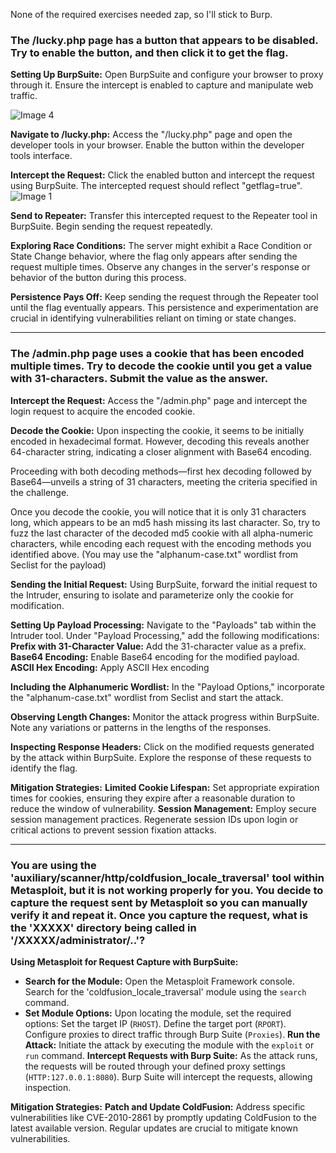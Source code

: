 None of the required exercises needed zap, so I'll stick to Burp.

### The /lucky.php page has a button that appears to be disabled. Try to enable the button, and then click it to get the flag.

**Setting Up BurpSuite:**
Open BurpSuite and configure your browser to proxy through it. Ensure the intercept is enabled to capture and manipulate web traffic.

<img class="post-image-small" src="{{site.baseurl}}/assets/images/2023-12-1-Web-Proxies-Skill_Assessmnent_images/images/image4.png" alt="Image 4">

**Navigate to /lucky.php:**
Access the "/lucky.php" page and open the developer tools in your browser. Enable the button within the developer tools interface.


**Intercept the Request:**
Click the enabled button and intercept the request using BurpSuite. The intercepted request should reflect "getflag=true".
<img class="post-image-big" src="{{site.baseurl}}/assets/images/2023-12-1-Web-Proxies-Skill_Assessmnent_images/images/image1.png" alt="Image 1">

**Send to Repeater:**
Transfer this intercepted request to the Repeater tool in BurpSuite. Begin sending the request repeatedly.

**Exploring Race Conditions:**
The server might exhibit a Race Condition or State Change behavior, where the flag only appears after sending the request multiple times. Observe any changes in the server's response or behavior of the button during this process.

**Persistence Pays Off:**
Keep sending the request through the Repeater tool until the flag eventually appears. This persistence and experimentation are crucial in identifying vulnerabilities reliant on timing or state changes.

---
### The /admin.php page uses a cookie that has been encoded multiple times. Try to decode the cookie until you get a value with 31-characters. Submit the value as the answer.

**Intercept the Request:**
Access the "/admin.php" page and intercept the login request to acquire the encoded cookie.

**Decode the Cookie:**
Upon inspecting the cookie, it seems to be initially encoded in hexadecimal format. However, decoding this reveals another 64-character string, indicating a closer alignment with Base64 encoding.

Proceeding with both decoding methods—first hex decoding followed by Base64—unveils a string of 31 characters, meeting the criteria specified in the challenge.

Once you decode the cookie, you will notice that it is only 31 characters long, which appears to be an md5 hash missing its last character. So, try to fuzz the last character of the decoded md5 cookie with all alpha-numeric characters, while encoding each request with the encoding methods you identified above. (You may use the "alphanum-case.txt" wordlist from Seclist for the payload)

**Sending the Initial Request:**
Using BurpSuite, forward the initial request to the Intruder, ensuring to isolate and parameterize only the cookie for modification.

**Setting Up Payload Processing:**
Navigate to the "Payloads" tab within the Intruder tool. Under "Payload Processing," add the following modifications:
**Prefix with 31-Character Value:** Add the 31-character value as a prefix.
**Base64 Encoding:** Enable Base64 encoding for the modified payload.
**ASCII Hex Encoding:** Apply ASCII Hex encoding


**Including the Alphanumeric Wordlist:**
In the "Payload Options," incorporate the "alphanum-case.txt" wordlist from Seclist and start the attack.

**Observing Length Changes:**
Monitor the attack progress within BurpSuite. Note any variations or patterns in the lengths of the responses.

**Inspecting Response Headers:**
Click on the modified requests generated by the attack within BurpSuite. Explore the response of these requests to identify the flag.

**Mitigation Strategies:**
**Limited Cookie Lifespan:** Set appropriate expiration times for cookies, ensuring they expire after a reasonable duration to reduce the window of vulnerability.
**Session Management:** Employ secure session management practices. Regenerate session IDs upon login or critical actions to prevent session fixation attacks.

---
### You are using the 'auxiliary/scanner/http/coldfusion_locale_traversal' tool within Metasploit, but it is not working properly for you. You decide to capture the request sent by Metasploit so you can manually verify it and repeat it. Once you capture the request, what is the 'XXXXX' directory being called in '/XXXXX/administrator/..'?

**Using Metasploit for Request Capture with BurpSuite:**
- **Search for the Module:** Open the Metasploit Framework console. Search for the 'coldfusion_locale_traversal' module using the `search` command.
- **Set Module Options:** Upon locating the module, set the required options:
Set the target IP (`RHOST`).
Define the target port (`RPORT`).
Configure proxies to direct traffic through Burp Suite (`Proxies`).
**Run the Attack:** Initiate the attack by executing the module with the `exploit` or `run` command.
**Intercept Requests with Burp Suite:** As the attack runs, the requests will be routed through your defined proxy settings (`HTTP:127.0.0.1:8080`). Burp Suite will intercept the requests, allowing inspection.

**Mitigation Strategies:**
**Patch and Update ColdFusion:** Address specific vulnerabilities like CVE-2010-2861 by promptly updating ColdFusion to the latest available version. Regular updates are crucial to mitigate known vulnerabilities.
